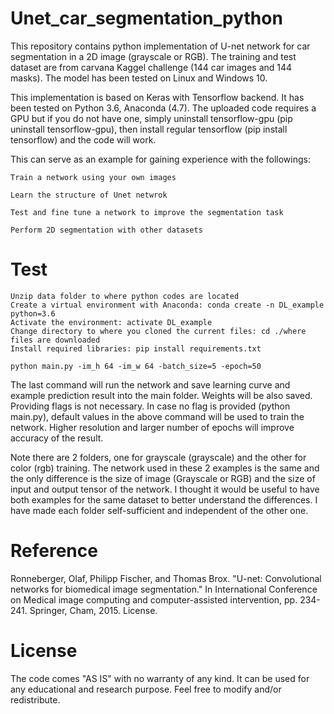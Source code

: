 # Unet_car_segmentation_python

This repository contains python implementation of U-net network for car segmentation in a 2D image (grayscale or RGB). The training and test dataset are from carvana Kaggel challenge (144 car images and 144 masks). The model has been tested on Linux and Windows 10.

This implementation is based on Keras with Tensorflow backend. It has been tested on Python 3.6, Anaconda (4.7). The uploaded code requires a GPU but if you do not have one, simply uninstall tensorflow-gpu (pip uninstall tensorflow-gpu), then install regular tensorflow (pip install tensorflow) and the code will work.

This can serve as an example for gaining experience with the followings:

    Train a network using your own images

    Learn the structure of Unet netwrok

    Test and fine tune a network to improve the segmentation task

    Perform 2D segmentation with other datasets

# Test

    Unzip data folder to where python codes are located
    Create a virtual environment with Anaconda: conda create -n DL_example python=3.6
    Activate the environment: activate DL_example
    Change directory to where you cloned the current files: cd ./where files are downloaded
    Install required libraries: pip install requirements.txt
    
    python main.py -im_h 64 -im_w 64 -batch_size=5 -epoch=50
    

The last command will run the network and save learning curve and example prediction result into the main folder. 
Weights will be also saved. Providing flags is not necessary. In case no flag is provided (python main.py), default values in the above command will be used to train the network. Higher resolution and larger number of epochs will improve accuracy of the result.

Note there are 2 folders, one for grayscale (grayscale) and the other for color (rgb) training. The network used in these 2 examples is the same and the only difference is the size of image (Grayscale or RGB) and the size of input and output tensor of the network. I thought it would be useful to have both examples for the same dataset to better understand the differences. I have made each folder self-sufficient and independent of the other one.


# Reference

Ronneberger, Olaf, Philipp Fischer, and Thomas Brox. "U-net: Convolutional networks for biomedical image segmentation." In International Conference on Medical image computing and computer-assisted intervention, pp. 234-241. Springer, Cham, 2015.
License.

# License
The code comes "AS IS" with no warranty of any kind. It can be used for any educational and research purpose. Feel free to modify and/or redistribute.
